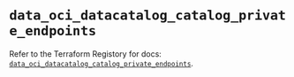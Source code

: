 # `data_oci_datacatalog_catalog_private_endpoints`

Refer to the Terraform Registory for docs: [`data_oci_datacatalog_catalog_private_endpoints`](https://registry.terraform.io/providers/oracle/oci/6.18.0/docs/data-sources/datacatalog_catalog_private_endpoints).
